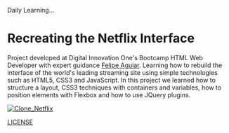 Daily Learning...

# Recreating the Netflix Interface

Project developed at Digital Innovation One's Bootcamp HTML Web Developer with expert guidance [Felipe Aguiar](https://github.com/felipeAguiarCode "Felipe Aguiar"). 
Learning how to rebuild the interface of the world's leading streaming site using simple technologies such as HTML5, CSS3 and JavaScript. 
In this project we learned how to structure a layout, CSS3 techniques with containers and variables, how to position elements with Flexbox and how to use JQuery plugins.

[![Clone_Netflix](https://user-images.githubusercontent.com/95108889/159494989-e5850992-5b24-404f-8013-5ebcca4e1cb9.png)](https://njtsb1.github.io/Recreating_the_Netflix_Interface/)

[LICENSE](./LICENSE)
